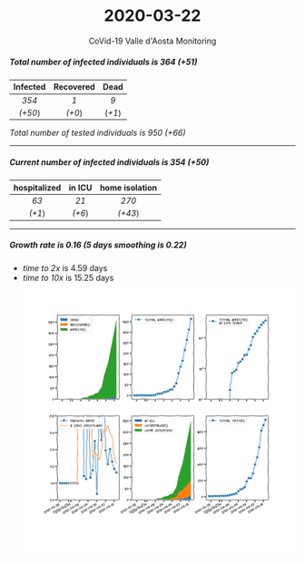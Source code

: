 <div align='center'>

# 2020-03-22
CoVid-19 Valle d'Aosta Monitoring
</div>

##### Total number of infected individuals is 364 (+51)
Infected | Recovered | Dead
:---: | :---: | :---:
*354* | *1* | *9*
*(+50*) | *(+0*) | (*+1*)

*Total number of tested individuals is 950 (+66)*
***
##### Current number of infected individuals is 354 (+50)
hospitalized | in ICU | home isolation
:---: | :---: | :---:
*63* |*21* |*270*
*(+1*) |*(+6*) |*(+43*)
***
##### Growth rate is 0.16 (5 days smoothing is 0.22)
- *time to 2x* is 4.59 days
- *time to 10x* is 15.25 days
![stats][stats]

[stats]: stats_Valled'Aosta.png
